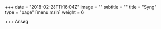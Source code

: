 +++
date = "2018-02-28T11:16:04Z"
image = ""
subtitle = ""
title = "Syng"
type = "page"
[menu.main]
weight = 6

+++
Ansøg